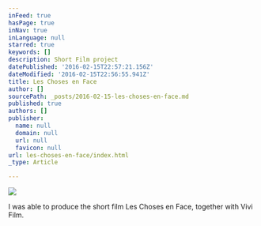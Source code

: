 ```yaml
---
inFeed: true
hasPage: true
inNav: true
inLanguage: null
starred: true
keywords: []
description: Short Film project
datePublished: '2016-02-15T22:57:21.156Z'
dateModified: '2016-02-15T22:56:55.941Z'
title: Les Choses en Face
author: []
sourcePath: _posts/2016-02-15-les-choses-en-face.md
published: true
authors: []
publisher:
  name: null
  domain: null
  url: null
  favicon: null
url: les-choses-en-face/index.html
_type: Article

---
```

![](https://the-grid-user-content.s3-us-west-2.amazonaws.com/bd44581b-7d61-440f-bac3-b8dec9b111d1.jpg)

I was able to produce the short film Les Choses en Face, together with Vivi Film.